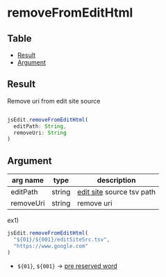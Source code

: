# removeFromEditHtml

Table
-----------------

* [Result](#result)
* [Argument](#argument)


## Result

Remove uri from edit site source


```js.js

jsEdit.removeFromEditHtml(
  editPath: String,
  removeUri: String
)

```

## Argument

| arg name | type | description |
| -------- | -------- | -------- |
| editPath | string | [edit site](https://github.com/puutaro/CommandClick/blob/master/md/developer/js_interface/JsIntent/launchEditSite.md) source tsv path |
| removeUri | string | remove uri |

ex1)

```js.js
jsEdit.removeFromEditHtml(
  "${01}/${001}/editSiteSrc.tsv",
  "https://www.google.com"
)

```
- `${01}`, `${001}` -> [pre reserved word](https://github.com/puutaro/CommandClick/blob/master/md/developer/js_pre_reserved_word.md)
